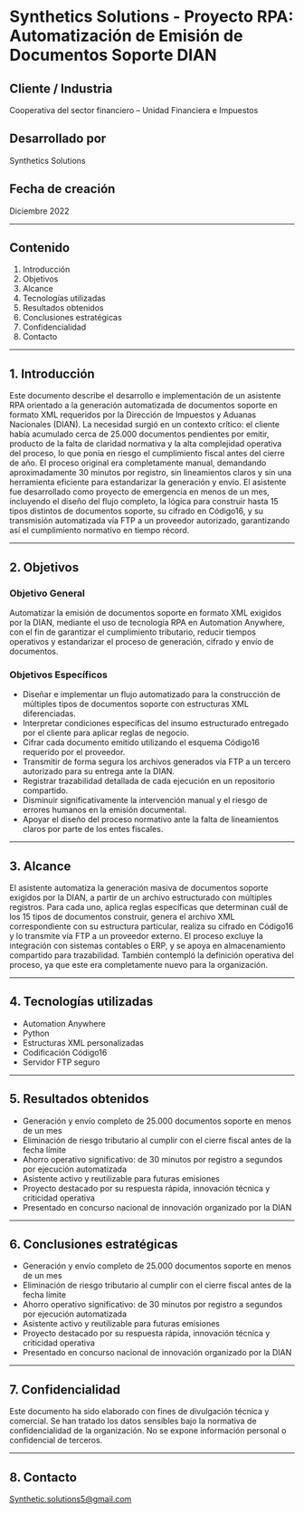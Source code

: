 
# Synthetics Solutions - Proyecto RPA: Automatización de Emisión de Documentos Soporte DIAN

## Cliente / Industria  
Cooperativa del sector financiero – Unidad Financiera e Impuestos

## Desarrollado por  
Synthetics Solutions

## Fecha de creación  
Diciembre 2022

---

## Contenido  
1. Introducción
2. Objetivos
3. Alcance
4. Tecnologías utilizadas
5. Resultados obtenidos
6. Conclusiones estratégicas
7. Confidencialidad
8. Contacto

---

## 1. Introducción  
Este documento describe el desarrollo e implementación de un asistente RPA orientado a la generación automatizada de documentos soporte en formato XML requeridos por la Dirección de Impuestos y Aduanas Nacionales (DIAN). La necesidad surgió en un contexto crítico: el cliente había acumulado cerca de 25.000 documentos pendientes por emitir, producto de la falta de claridad normativa y la alta complejidad operativa del proceso, lo que ponía en riesgo el cumplimiento fiscal antes del cierre de año. El proceso original era completamente manual, demandando aproximadamente 30 minutos por registro, sin lineamientos claros y sin una herramienta eficiente para estandarizar la generación y envío. El asistente fue desarrollado como proyecto de emergencia en menos de un mes, incluyendo el diseño del flujo completo, la lógica para construir hasta 15 tipos distintos de documentos soporte, su cifrado en Código16, y su transmisión automatizada vía FTP a un proveedor autorizado, garantizando así el cumplimiento normativo en tiempo récord.

---

## 2. Objetivos

### Objetivo General  
Automatizar la emisión de documentos soporte en formato XML exigidos por la DIAN, mediante el uso de tecnología RPA en Automation Anywhere, con el fin de garantizar el cumplimiento tributario, reducir tiempos operativos y estandarizar el proceso de generación, cifrado y envío de documentos.

### Objetivos Específicos  
- Diseñar e implementar un flujo automatizado para la construcción de múltiples tipos de documentos soporte con estructuras XML diferenciadas.  
- Interpretar condiciones específicas del insumo estructurado entregado por el cliente para aplicar reglas de negocio.  
- Cifrar cada documento emitido utilizando el esquema Código16 requerido por el proveedor.  
- Transmitir de forma segura los archivos generados vía FTP a un tercero autorizado para su entrega ante la DIAN.  
- Registrar trazabilidad detallada de cada ejecución en un repositorio compartido.  
- Disminuir significativamente la intervención manual y el riesgo de errores humanos en la emisión documental.  
- Apoyar el diseño del proceso normativo ante la falta de lineamientos claros por parte de los entes fiscales.  

---

## 3. Alcance  
El asistente automatiza la generación masiva de documentos soporte exigidos por la DIAN, a partir de un archivo estructurado con múltiples registros. Para cada uno, aplica reglas específicas que determinan cuál de los 15 tipos de documentos construir, genera el archivo XML correspondiente con su estructura particular, realiza su cifrado en Código16 y lo transmite vía FTP a un proveedor externo. El proceso excluye la integración con sistemas contables o ERP, y se apoya en almacenamiento compartido para trazabilidad. También contempló la definición operativa del proceso, ya que este era completamente nuevo para la organización.

---

## 4. Tecnologías utilizadas  
- Automation Anywhere  
- Python  
- Estructuras XML personalizadas  
- Codificación Código16  
- Servidor FTP seguro  

---

## 5. Resultados obtenidos  
- Generación y envío completo de 25.000 documentos soporte en menos de un mes  
- Eliminación de riesgo tributario al cumplir con el cierre fiscal antes de la fecha límite  
- Ahorro operativo significativo: de 30 minutos por registro a segundos por ejecución automatizada  
- Asistente activo y reutilizable para futuras emisiones  
- Proyecto destacado por su respuesta rápida, innovación técnica y criticidad operativa  
- Presentado en concurso nacional de innovación organizado por la DIAN  

---

## 6. Conclusiones estratégicas  
- Generación y envío completo de 25.000 documentos soporte en menos de un mes  
- Eliminación de riesgo tributario al cumplir con el cierre fiscal antes de la fecha límite  
- Ahorro operativo significativo: de 30 minutos por registro a segundos por ejecución automatizada  
- Asistente activo y reutilizable para futuras emisiones  
- Proyecto destacado por su respuesta rápida, innovación técnica y criticidad operativa  
- Presentado en concurso nacional de innovación organizado por la DIAN  

---

## 7. Confidencialidad  
Este documento ha sido elaborado con fines de divulgación técnica y comercial. Se han tratado los datos sensibles bajo la normativa de confidencialidad de la organización. No se expone información personal o confidencial de terceros.

---

## 8. Contacto  
Synthetic.solutions5@gmail.com
